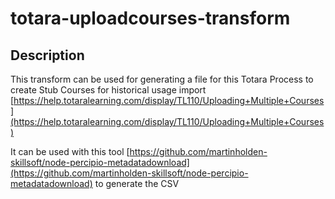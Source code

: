 # totara-uploadcourses-transform

## Description
This transform can be used for generating a file for this Totara Process to create Stub Courses for historical usage import [https://help.totaralearning.com/display/TL110/Uploading+Multiple+Courses](https://help.totaralearning.com/display/TL110/Uploading+Multiple+Courses)

It can be used with this tool [https://github.com/martinholden-skillsoft/node-percipio-metadatadownload](https://github.com/martinholden-skillsoft/node-percipio-metadatadownload) to generate the CSV